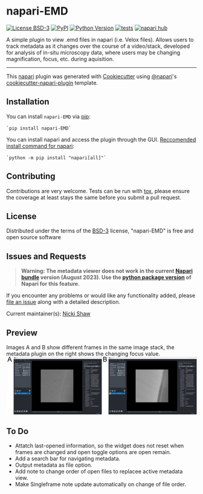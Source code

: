 # napari-EMD

[![License BSD-3](https://img.shields.io/pypi/l/napari-EMD.svg?color=green)](https://github.com/NickiShaw/napari-EMD/raw/main/LICENSE)
[![PyPI](https://img.shields.io/pypi/v/napari-EMD.svg?color=green)](https://pypi.org/project/napari-EMD)
[![Python Version](https://img.shields.io/pypi/pyversions/napari-EMD.svg?color=green)](https://python.org)
[![tests](https://github.com/NickiShaw/napari-EMD/workflows/tests/badge.svg)](https://github.com/NickiShaw/napari-EMD/actions)
[![napari hub](https://img.shields.io/endpoint?url=https://api.napari-hub.org/shields/napari-EMD)](https://napari-hub.org/plugins/napari-EMD)

A simple plugin to view .emd files in napari (i.e. Velox files). Allows users to track metadata as it changes over the course of a video/stack, developed for analysis of in-situ microscopy data, where users may be changing magnification, focus, etc. during aquisition.

----------------------------------

This [napari] plugin was generated with [Cookiecutter] using [@napari]'s [cookiecutter-napari-plugin] template.

<!--
Don't miss the full getting started guide to set up your new package:
https://github.com/napari/cookiecutter-napari-plugin#getting-started

and review the napari docs for plugin developers:
https://napari.org/stable/plugins/index.html
-->

## Installation

You can install `napari-EMD` via [pip]:

    `pip install napari-EMD`

You can install napari and access the plugin through the GUI. [Reccomended install command for napari](https://napari.org/stable/tutorials/fundamentals/installation.html):

    `python -m pip install "napari[all]"`

## Contributing

Contributions are very welcome. Tests can be run with [tox], please ensure
the coverage at least stays the same before you submit a pull request.

## License

Distributed under the terms of the [BSD-3] license,
"napari-EMD" is free and open source software

## Issues and Requests

> **Warning: The metadata viewer does not work in the current [Napari bundle](https://napari.org/stable/tutorials/fundamentals/installation.html#install-as-a-bundled-app) version (August 2023). Use the [python package version](https://napari.org/stable/tutorials/fundamentals/installation.html#install-as-python-package-recommended) of Napari for this feature.**

If you encounter any problems or would like any functionality added, please [file an issue](https://docs.github.com/en/issues/tracking-your-work-with-issues/creating-an-issue) along with a detailed description.

Current maintainer(s): [Nicki Shaw](https://docs.github.com/en/issues/tracking-your-work-with-issues/creating-an-issue)

## Preview

Images A and B show different frames in the same image stack, the metadata plugin on the right shows the changing focus value.
![NapariEMD screenshots](Images/napariEMD_screenshots.jpg)

## To Do

- Attatch last-opened information, so the widget does not reset when frames are changed and open toggle options are open remain.
- Add a search bar for navigating metadata.
- Output metadata as file option.
- Add note to change order of open files to replacee active metadata view.
- Make Singleframe note update automatically on change of file order.

[napari]: https://github.com/napari/napari
[Cookiecutter]: https://github.com/audreyr/cookiecutter
[@napari]: https://github.com/napari
[MIT]: http://opensource.org/licenses/MIT
[BSD-3]: http://opensource.org/licenses/BSD-3-Clause
[GNU GPL v3.0]: http://www.gnu.org/licenses/gpl-3.0.txt
[GNU LGPL v3.0]: http://www.gnu.org/licenses/lgpl-3.0.txt
[Apache Software License 2.0]: http://www.apache.org/licenses/LICENSE-2.0
[Mozilla Public License 2.0]: https://www.mozilla.org/media/MPL/2.0/index.txt
[cookiecutter-napari-plugin]: https://github.com/napari/cookiecutter-napari-plugin

[napari]: https://github.com/napari/napari
[tox]: https://tox.readthedocs.io/en/latest/
[pip]: https://pypi.org/project/pip/
[PyPI]: https://pypi.org/
